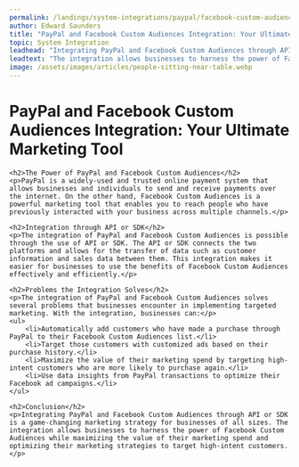 ```yaml
---
permalink: /landings/system-integrations/paypal/facebook-custom-audiences
author: Edward Saunders
title: "PayPal and Facebook Custom Audiences Integration: Your Ultimate Marketing Tool"
topic: System Integration
leadhead: "Integrating PayPal and Facebook Custom Audiences through API or SDK is a game-changing marketing strategy for businesses of all sizes"
leadtext: "The integration allows businesses to harness the power of Facebook Custom Audiences while maximizing the value of their marketing spend and optimizing their marketing strategies to target high-intent customers."
image: /assets/images/articles/people-sitting-near-table.webp
---
```

<div class="arttext">	<h1>PayPal and Facebook Custom Audiences Integration: Your Ultimate Marketing Tool</h1>

	<h2>The Power of PayPal and Facebook Custom Audiences</h2>
	<p>PayPal is a widely-used and trusted online payment system that allows businesses and individuals to send and receive payments over the internet. On the other hand, Facebook Custom Audiences is a powerful marketing tool that enables you to reach people who have previously interacted with your business across multiple channels.</p>

	<h2>Integration through API or SDK</h2>
	<p>The integration of PayPal and Facebook Custom Audiences is possible through the use of API or SDK. The API or SDK connects the two platforms and allows for the transfer of data such as customer information and sales data between them. This integration makes it easier for businesses to use the benefits of Facebook Custom Audiences effectively and efficiently.</p>

	<h2>Problems the Integration Solves</h2>
	<p>The integration of PayPal and Facebook Custom Audiences solves several problems that businesses encounter in implementing targeted marketing. With the integration, businesses can:</p>
	<ul>
		<li>Automatically add customers who have made a purchase through PayPal to their Facebook Custom Audiences list.</li>
		<li>Target those customers with customized ads based on their purchase history.</li>
		<li>Maximize the value of their marketing spend by targeting high-intent customers who are more likely to purchase again.</li>
		<li>Use data insights from PayPal transactions to optimize their Facebook ad campaigns.</li>
	</ul>

	<h2>Conclusion</h2>
	<p>Integrating PayPal and Facebook Custom Audiences through API or SDK is a game-changing marketing strategy for businesses of all sizes. The integration allows businesses to harness the power of Facebook Custom Audiences while maximizing the value of their marketing spend and optimizing their marketing strategies to target high-intent customers.</p>
</div>